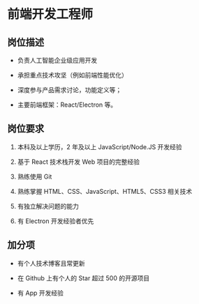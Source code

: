 # 前端开发工程师

## 岗位描述

- 负责人工智能企业级应用开发

- 承担重点技术攻坚（例如前端性能优化）

- 深度参与产品需求讨论，功能定义等；

- 主要前端框架：React/Electron 等。

## 岗位要求

1. 本科及以上学历，2 年及以上 JavaScript/Node.JS 开发经验 

2. 基于 React 技术栈开发 Web 项目的完整经验

4. 熟练使用 Git

5. 熟练掌握 HTML、CSS、JavaScript、HTML5、CSS3 相关技术

6. 有独立解决问题的能力

6. 有 Electron 开发经验者优先


## 加分项

- 有个人技术博客且常更新

- 在 Github 上有个人的 Star 超过 500 的开源项目

- 有 App 开发经验

